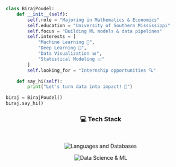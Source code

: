 ```python
class BirajPoudel:
    def __init__(self):
        self.role = "Majoring in Mathematics & Economics"
        self.education = "University of Southern Mississippi"
        self.focus = "Building ML models & data pipelines"
        self.interests = [
            "Machine Learning 🤖",
            "Deep Learning 🧠",
            "Data Visualization 📊",
            "Statistical Modeling 📈"
        ]
        self.looking_for = "Internship opportunities 🔍"

    def say_hi(self):
        print("Let's turn data into impact! 🚀")

biraj = BirajPoudel()
biraj.say_hi()
```


<div align="center">
  <h3>💻 Tech Stack</h3>
  <br>
  
  <p>
    <img src="https://skillicons.dev/icons?i=python,mysql" alt="Languages and Databases"/>
  </p>

  <p>
    <img src="https://skillicons.dev/icons?i=pandas,numpy,scikitlearn,tensorflow,matplotlib,jupyter" alt="Data Science & ML"/>
  </p>
</div>
